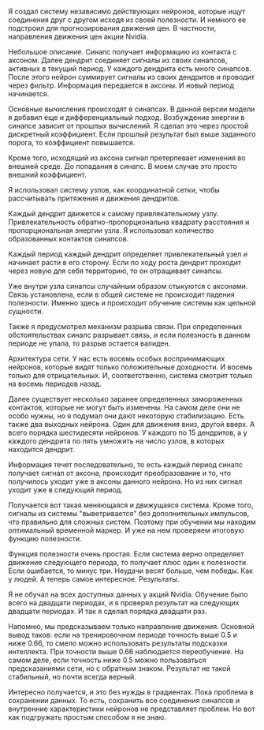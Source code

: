 Я создал систему независимо действующих нейронов, которые ищут соединения друг с другом исходя из своей полезности. И немного ее подстроил для прогнозирования движения цен. В частности, направления движения цен акции Nvidia.

Небольшое описание.
Синапс получает информацию из контакта с аксоном.
Далее дендрит соединяет сигналы из своих синапсов, активных в текущий период. У каждого дендрита есть много синапсов. 
После этого нейрон суммирует сигналы из своих дендритов и проводит через фильтр. Информация передается в аксоны. И новый период начинается. 

Основные вычисления происходят в синапсах. В данной версии модели я добавил еще и дифференциальный подход. Возбуждение энергии в синапсе зависит от прошлых вычислений. Я сделал это через простой дискретный коэффициент. Если прошлый результат был выше заданного порога, то коэффициент повышается. 

Кроме того, исходящий из аксона сигнал претерпевает изменения во внешней среде. До попадания в синапс. В моем случае это просто внешний коэффициент.

Я использовал систему узлов, как координатной сетки, чтобы рассчитывать притяжения и движения дендритов. 

Каждый дендрит движется к самому привлекательному узлу. Привлекательность обратно-пропорциональна квадрату расстояния и пропорциональная энергии узла. Я использовал количество образованных контактов синапсов. 

Каждый период каждый дендрит определяет привлекательный узел и начинает расти в его сторону. Если по ходу роста дендрит проходит через новую для себя территорию, то он отращивает синапсы.

Уже внутри узла синапсы случайным образом стыкуются с аксонами. Связь установлена, если в общей системе не происходит падения полезности. Именно здесь и происходит обучение системы как цельной сущности. 

Также я предусмотрел механизм разрыва связи. При определенных обстоятельствах синапс разрывает связь, и если полезность в данном периоде не упала, то разрыв остается валиден. 

Архитектура сети.
У нас есть восемь особых воспринимающих нейронов, которые видят только положительные доходности. И восемь только для отрицательных. И, соответственно, система смотрит только на восемь периодов назад. 


Далее существует несколько заранее определенных замороженных контактов, которые не могут быть изменены. На самом деле они не особо нужны, но я подумал они дают некоторую стабилизацию. Есть также два выходных нейрона. Один для движения вниз, другой вверх. А всего порядка шестидесяти нейронов. У каждого по 15 дендритов, а у каждого дендрита по пять умножить на число узлов, в которых находится дендрит. 

Информация течет последовательно, то есть каждый период синапс получает сигнал от аксона, происходит преобразование и то, что получилось уходит уже в аксоны данного нейрона. Но из них сигнал уходит уже в следующий период. 

Получается вот такая меняющаяся и движущаяся система.
Кроме того, сигналы из системы "выветривается" без дополнительных импульсов, что правильно для сложных систем. Поэтому при обучении мы находим оптимальный временной маркер. И уже на нем проверяем итоговую функцию полезности.

Функция полезности очень простая. Если система верно определяет движение следующего периода, то получает плюс один к полезности. Если ошибается, то минус три. Неудачи весят больше, чем победы. Как у людей.
А теперь самое интересное. Результаты.

Я не обучал на всех доступных данных у акций Nvidia. Обучение было всего на двадцати периодах, и я проверял результат на следующих двадцати периодах. И так я сделал порядка двадцати раз. 

Напомню, мы предсказываем только направление движения. Основной вывод таков: если на тренировочном периоде точность выше 0.5 и ниже 0.66, то смело можно использовать результаты подсказки интеллекта. При точности выше 0.66 наблюдается переобучение.
На самом деле, если точность ниже 0.5 можно пользоваться предсказаниями сети, но с обратным знаком. Результат не такой стабильный, но почти всегда верный. 

Интересно получается, и это без нужды в градиентах. Пока проблема в сохранении данных. То есть, сохранить все соединения синапсов и внутренние характеристики нейронов не представляет проблем. Но вот как подгружать простым способом я не знаю.



